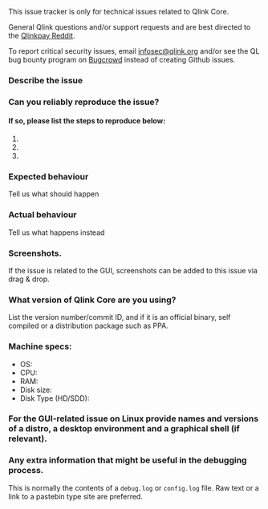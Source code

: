 <!--- Remove sections that do not apply -->

This issue tracker is only for technical issues related to Qlink Core.

General Qlink questions and/or support requests and are best directed to the [Qlinkpay Reddit](https://www.reddit.com/r/qlinkpay/).

To report critical security issues, email infosec@qlink.org and/or see the QL bug bounty program on [Bugcrowd](https://bugcrowd.com/qlinkdigitalcash) instead of creating Github issues.

### Describe the issue

### Can you reliably reproduce the issue?
#### If so, please list the steps to reproduce below:
1.
2.
3.

### Expected behaviour
Tell us what should happen

### Actual behaviour
Tell us what happens instead

### Screenshots.
If the issue is related to the GUI, screenshots can be added to this issue via drag & drop.

### What version of Qlink Core are you using?
List the version number/commit ID, and if it is an official binary, self compiled or a distribution package such as PPA.

### Machine specs:
- OS:
- CPU:
- RAM:
- Disk size:
- Disk Type (HD/SDD):

### For the GUI-related issue on Linux provide names and versions of a distro, a desktop environment and a graphical shell (if relevant).

### Any extra information that might be useful in the debugging process.
This is normally the contents of a `debug.log` or `config.log` file. Raw text or a link to a pastebin type site are preferred.
